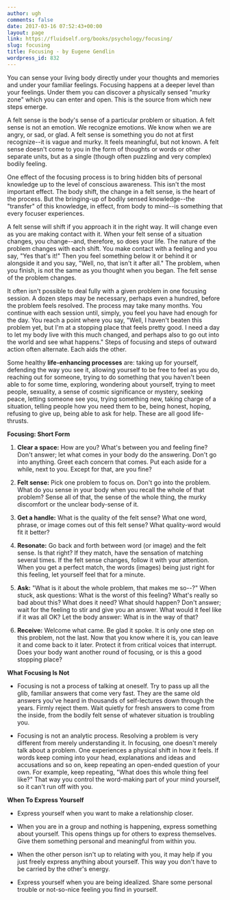 ```yaml
---
author: ugh
comments: false
date: 2017-03-16 07:52:43+00:00
layout: page
link: https://fluidself.org/books/psychology/focusing/
slug: focusing
title: Focusing - by Eugene Gendlin
wordpress_id: 832
---
```


You can sense your living body directly under your thoughts and memories and under your familiar feelings. Focusing happens at a deeper level than your feelings. Under them you can discover a physically sensed "murky zone" which you can enter and open. This is the source from which new steps emerge.
 
A felt sense is the body's sense of a particular problem or situation. A felt sense is not an emotion. We recognize emotions. We know when we are angry, or sad, or glad. A felt sense is something you do not at first recognize--it is vague and murky. It feels meaningful, but not known. A felt sense doesn't come to you in the form of thoughts or words or other separate units, but as a single (though often puzzling and very complex) bodily feeling.
 
One effect of the focusing process is to bring hidden bits of personal knowledge up to the level of conscious awareness. This isn't the most important effect. The body shift, the change in a felt sense, is the heart of the process. But the bringing-up of bodily sensed knowledge--the "transfer" of this knowledge, in effect, from body to mind--is something that every focuser experiences.
 
A felt sense will shift if you approach it in the right way. It will change even as you are making contact with it. When your felt sense of a situation changes, you change--and, therefore, so does your life. The nature of the problem changes with each shift. You make contact with a feeling and you say, "Yes that's it!" Then you feel something below it or behind it or alongside it and you say, "Well, no, that isn't it after all." The problem, when you finish, is not the same as you thought when you began. The felt sense of the problem changes.
 
It often isn't possible to deal fully with a given problem in one focusing session. A dozen steps may be necessary, perhaps even a hundred, before the problem feels resolved. The process may take many months. You continue with each session until, simply, you feel you have had enough for the day. You reach a point where you say, "Well, I haven't beaten this problem yet, but I'm at a stopping place that feels pretty good. I need a day to let my body live with this much changed, and perhaps also to go out into the world and see what happens." Steps of focusing and steps of outward action often alternate. Each aids the other.
 
Some healthy **life-enhancing processes** are: taking up for yourself, defending the way you see it, allowing yourself to be free to feel as you do, reaching out for someone, trying to do something that you haven't been able to for some time, exploring, wondering about yourself, trying to meet people, sexuality, a sense of cosmic significance or mystery, seeking peace, letting someone see you, trying something new, taking charge of a situation, telling people how you need them to be, being honest, hoping, refusing to give up, being able to ask for help. These are all good life-thrusts.
 
**Focusing: Short Form**



	
  1. **Clear a space:** How are you? What's between you and feeling fine? Don't answer; let what comes in your body do the answering. Don't go into anything. Greet each concern that comes. Put each aside for a while, next to you. Except for that, are you fine?


	
  2. **Felt sense:** Pick one problem to focus on. Don't go into the problem. What do you sense in your body when you recall the whole of that problem? Sense all of that, the sense of the whole thing, the murky discomfort or the unclear body-sense of it.


	
  3. **Get a handle:** What is the quality of the felt sense? What one word, phrase, or image comes out of this felt sense? What quality-word would fit it better?


	
  4. **Resonate:** Go back and forth between word (or image) and the felt sense. Is that right? If they match, have the sensation of matching several times. If the felt sense changes, follow it with your attention. When you get a perfect match, the words (images) being just right for this feeling, let yourself feel that for a minute.


	
  5. **Ask:** "What is it about the whole problem, that makes me so--?" When stuck, ask questions: What is the worst of this feeling? What's really so bad about this? What does it need? What should happen? Don't answer; wait for the feeling to stir and give you an answer. What would it feel like if it was all OK? Let the body answer: What is in the way of that?


	
  6. **Receive:** Welcome what came. Be glad it spoke. It is only one step on this problem, not the last. Now that you know where it is, you can leave it and come back to it later. Protect it from critical voices that interrupt. Does your body want another round of focusing, or is this a good stopping place?


 
**What Focusing Is Not**



	
  * Focusing is not a process of talking at oneself. Try to pass up all the glib, familiar answers that come very fast. They are the same old answers you've heard in thousands of self-lectures down through the years. Firmly reject them. Wait quietly for fresh answers to come from the inside, from the bodily felt sense of whatever situation is troubling you.


	
  * Focusing is not an analytic process. Resolving a problem is very different from merely understanding it. In focusing, one doesn't merely talk about a problem. One experiences a physical shift in how it feels. If words keep coming into your head, explanations and ideas and accusations and so on, keep repeating an open-ended question of your own. For example, keep repeating, "What does this whole thing feel like?" That way you control the word-making part of your mind yourself, so it can't run off with you.



**When To Express Yourself**



	
  * Express yourself when you want to make a relationship closer.


	
  * When you are in a group and nothing is happening, express something about yourself. This opens things up for others to express themselves. Give them something personal and meaningful from within you.


	
  * When the other person isn't up to relating with you, it may help if you just freely express anything about yourself. This way you don't have to be carried by the other's energy.


	
  * Express yourself when you are being idealized. Share some personal trouble or not-so-nice feeling you find in yourself.



